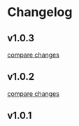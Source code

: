 # Changelog


## v1.0.3

[compare changes](https://github.com/heyo-so/nuxt/compare/v1.0.2...v1.0.3)

## v1.0.2

[compare changes](https://github.com/heyo-so/nuxt/compare/v1.0.1...v1.0.2)

## v1.0.1

